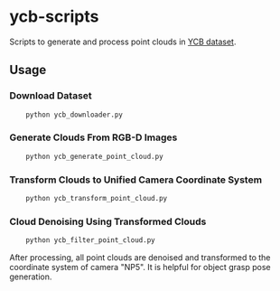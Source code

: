 # ycb-scripts
Scripts to generate and process point clouds in [YCB dataset](http://www.ycbbenchmarks.com/).

## Usage

### Download Dataset
```bash
    python ycb_downloader.py
```

### Generate Clouds From RGB-D Images

```bash
    python ycb_generate_point_cloud.py
```

### Transform Clouds to Unified Camera Coordinate System
```bash
    python ycb_transform_point_cloud.py
```

### Cloud Denoising Using Transformed Clouds
```bash
    python ycb_filter_point_cloud.py
```

After processing, all point clouds are denoised and transformed to the coordinate system of camera "NP5". It is helpful for object grasp pose generation.
